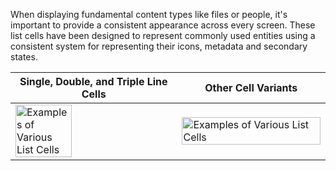 When displaying fundamental content types like files or people, it's important to provide a consistent appearance across every screen. These list cells have been designed to represent commonly used entities using a consistent system for representing their icons, metadata and secondary states.

<!-- prettier-ignore-start -->
| Single, Double, and Triple Line Cells | Other Cell Variants |
| --- | --- |
| <img src="https://static2.sharepointonline.com/files/fabric/fabric-website/images/controls/ios/listcells/demo-table-view-cells.png" alt="Examples of Various List Cells" style="width: 60%;" /> | <img src="https://static2.sharepointonline.com/files/fabric/fabric-website/images/controls/ios/listcells/other-cells.png" alt="Examples of Various List Cells" style="width: 100%;" /> |
<!-- prettier-ignore-end -->
